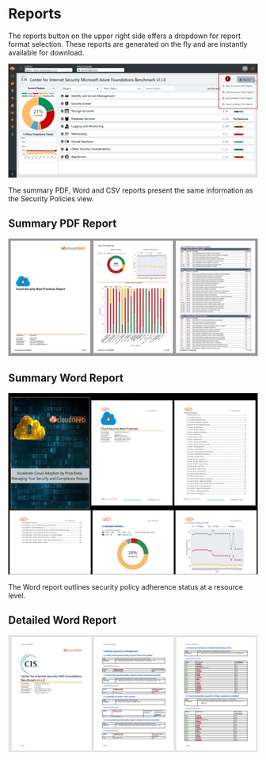 # Reports

The reports button on the upper right side offers a dropdown for report format
selection. These reports are generated on the fly and are instantly available
for download.
	
![Reports_Button](.././images/userGuide/Reports_Button.png#thumbnail)

The summary PDF, Word and CSV reports present the same information as the Security Policies view.

## Summary PDF Report

![PDF Report](.././images/userGuide/PDF_Report.png#thumbnail)

## Summary Word Report

![Word Summary Report](.././images/userGuide/Summary_Word_Report.png#thumbnail)


The Word report outlines security policy adherence status at a resource level.

## Detailed Word Report
	
![Word Report](.././images/userGuide/Word_Report.png#thumbnail)